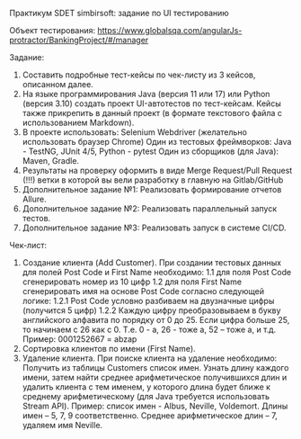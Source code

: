 Практикум SDET simbirsoft: задание по UI тестированию

Объект тестирования: https://www.globalsqa.com/angularJs-protractor/BankingProject/#/manager

Задание:

1. Составить подробные тест-кейсы по чек-листу из 3 кейсов, описанном далее.
2. На языке программирования Java (версия 11 или 17) или Python (версия 3.10) создать проект UI-автотестов по тест-кейсам. Кейсы также прикрепить в данный проект (в формате текстового файла с использованием Markdown).
3. В проекте использовать: Selenium Webdriver (желательно использовать браузер Chrome) Один из тестовых фреймворков: Java - TestNG, JUnit 4/5, Python - pytest Один из сборщиков (для Java): Maven, Gradle.
4. Результаты на проверку оформить в виде Merge Request/Pull Request (!!!) ветки в которой вы вели разработку в главную на Gitlab/GitHub
5. Дополнительное задание №1: Реализовать формирование отчетов Allure.
6. Дополнительное задание №2: Реализовать параллельный запуск тестов.
7. Дополнительное задание №3: Реализовать запуск в системе CI/CD.

Чек-лист:

1. Создание клиента (Add Customer). При создании тестовых данных для полей Post Code и First Name необходимо: 
    1.1 для поля Post Code сгенерировать номер из 10 цифр
    1.2 для поля First Name сгенерировать имя на основе Post Code согласно следующей логике:
        1.2.1 Post Code условно разбиваем на двузначные цифры (получится 5 цифр)
        1.2.2 Каждую цифру преобразовываем в букву английского алфавита по порядку от 0 до 25. Если цифра больше 25, то начинаем с 26 как с 0. Т.е. 0 - a, 26 - тоже a, 52 – тоже a, и т.д. Пример: 0001252667 = abzap
2. Сортировка клиентов по имени (First Name).
3. Удаление клиента. При поиске клиента на удаление необходимо: Получить из таблицы Customers список имен. 
   Узнать длину каждого имени, затем найти среднее арифметическое получившихся длин и удалить клиента с тем именем,
   у которого длина будет ближе к среднему арифметическому (для Java требуется использовать Stream API).
   Пример: список имен - Albus, Neville, Voldemort. Длины имен – 5, 7, 9 соответственно. Среднее арифметическое длин – 7, удаляем имя Neville.
